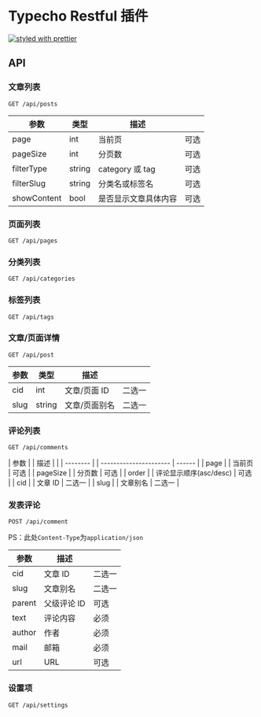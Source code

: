 # Typecho Restful 插件

[![styled with prettier](https://img.shields.io/badge/styled_with-prettier-ff69b4.svg)](https://github.com/prettier/prettier)

## API

### 文章列表

`GET /api/posts`

| 参数        | 类型   | 描述                 |      |
| ----------- | ------ | -------------------- | ---- |
| page        | int    | 当前页               | 可选 |
| pageSize    | int    | 分页数               | 可选 |
| filterType  | string | category 或 tag      | 可选 |
| filterSlug  | string | 分类名或标签名       | 可选 |
| showContent | bool   | 是否显示文章具体内容 | 可选 |

### 页面列表

`GET /api/pages`

### 分类列表

`GET /api/categories`

### 标签列表

`GET /api/tags`

### 文章/页面详情

`GET /api/post`

| 参数 | 类型   | 描述          |        |
| ---- | ------ | ------------- | ------ |
| cid  | int    | 文章/页面 ID  | 二选一 |
| slug | string | 文章/页面别名 | 二选一 |

### 评论列表

`GET /api/comments`

| 参数     | | 描述                   |        |
| -------- | | ---------------------- | ------ |
| page     | | 当前页                 | 可选   |
| pageSize | | 分页数                 | 可选   |
| order    | | 评论显示顺序(asc/desc) | 可选   |
| cid      | | 文章 ID                | 二选一 |
| slug     | | 文章别名               | 二选一 |

### 发表评论

`POST /api/comment`

PS：此处`Content-Type`为`application/json`

| 参数   | 描述        |        |
| ------ | ----------- | ------ |
| cid    | 文章 ID     | 二选一 |
| slug   | 文章别名    | 二选一 |
| parent | 父级评论 ID | 可选   |
| text   | 评论内容    | 必须   |
| author | 作者        | 必须   |
| mail   | 邮箱        | 必须   |
| url    | URL         | 可选   |

### 设置项

`GET /api/settings`

